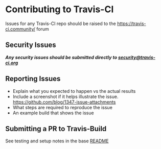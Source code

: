 # Contributing to Travis-CI
Issues for any Travis-CI repo should be raised to the https://travis-ci.community/ forum

## Security Issues
***Any security issues should be submitted directly to [security@travis-ci.org](mailto:security@travis-ci.org)***

## Reporting Issues
- Explain what you expected to happen vs the actual results
- Include a screenshot if it helps illustrate the issue. https://github.com/blog/1347-issue-attachments
- What steps are required to reproduce the issue
- An example build that shows the issue

## Submitting a PR to Travis-Build

See testing and setup notes in the base [README](https://github.com/travis-ci/travis-build)
